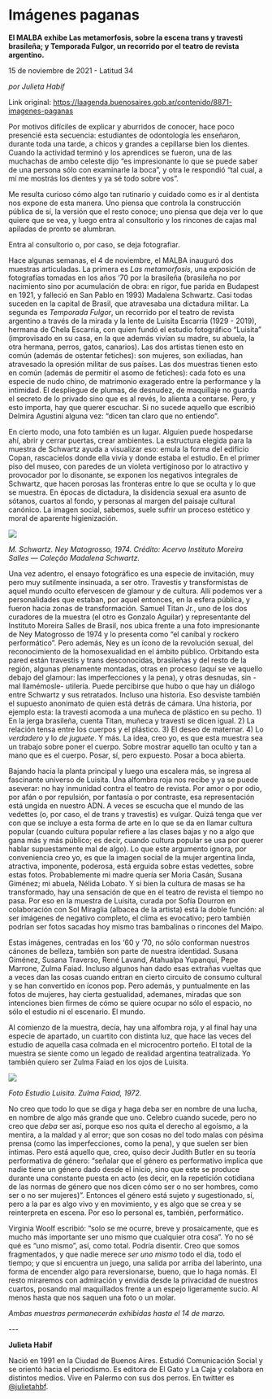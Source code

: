 # Imágenes paganas

**El MALBA exhibe Las metamorfosis, sobre la escena trans y travesti brasileña; y Temporada Fulgor, un recorrido por el teatro de revista argentino.**

15 de noviembre de 2021 - Latitud 34

_por Julieta Habif_

Link original: https://laagenda.buenosaires.gob.ar/contenido/8871-imagenes-paganas



Por motivos difíciles de explicar y aburridos de conocer, hace poco presencié esta secuencia: estudiantes de odontología les enseñaron, durante toda una tarde, a chicos y grandes a cepillarse bien los dientes. Cuando la actividad terminó y los aprendices se fueron, una de las muchachas de ambo celeste dijo “es impresionante lo que se puede saber de una persona sólo con examinarle la boca”, y otra le respondió “tal cual, a mí me mostrás los dientes y ya sé todo sobre vos”.




Me resulta curioso cómo algo tan rutinario y cuidado como es ir al dentista nos expone de esta manera. Uno piensa que controla la construcción pública de sí, la versión que el resto conoce; uno piensa que deja ver lo que quiere que se vea, y luego entra al consultorio y los rincones de cajas mal apiladas de pronto se alumbran.




Entra al consultorio o, por caso, se deja fotografiar.




Hace algunas semanas, el 4 de noviembre, el MALBA inauguró dos muestras articuladas. La primera es *Las metamorfosis*, una exposición de fotografías tomadas en los años ‘70 por la brasileña (brasileña no por nacimiento sino por acumulación de obra: en rigor, fue parida en Budapest en 1921, y falleció en San Pablo en 1993) Madalena Schwartz. Casi todas suceden en la capital de Brasil, que atravesaba una dictadura militar. La segunda es *Temporada Fulgor*, un recorrido por el teatro de revista argentino a través de la mirada y la lente de Luisita Escarria (1929 - 2019), hermana de Chela Escarria, con quien fundó el estudio fotográfico “Luisita” (improvisado en su casa, en la que además vivían su madre, su abuela, la otra hermana, perros, gatos, canarios). Las dos artistas tienen esto en común (además de ostentar fetiches): son mujeres, son exiliadas, han atravesado la opresión militar de sus países. Las dos muestras tienen esto en común (además de permitir el asomo de fetiches): cada foto es una especie de nudo chino, de matrimonio exagerado entre la performance y la intimidad. El despliegue de plumas, de desnudez, de maquillaje no guarda el secreto de lo privado sino que es al revés, lo alienta a contarse. Pero, y esto importa, hay que querer escuchar. Si no sucede aquello que escribió Delmira Agustini alguna vez: “dicen tan claro que no entiendo”.




En cierto modo, una foto también es un lugar. Alguien puede hospedarse ahí, abrir y cerrar puertas, crear ambientes. La estructura elegida para la muestra de Schwartz ayuda a visualizar eso: emula la forma del edificio Copan, rascacielos donde ella vivía y donde estaba el estudio. En el primer piso del museo, con paredes de un violeta vertiginoso por lo atractivo y provocador por lo disonante, se exponen los negativos integrales de Schwartz, que hacen porosas las fronteras entre lo que se oculta y lo que se muestra. En épocas de dictadura, la disidencia sexual era asunto de sótanos, cuartos al fondo, y personas al margen del paisaje cultural canónico. La imagen social, sabemos, suele sufrir un proceso estético y moral de aparente higienización.




![](https://cdn.feater.me/files/images/113057/bb173f12-3df8-4f81-afb3-9c75af290b16.jpeg)




*M. Schwartz. Ney Matogrosso, 1974. Crédito: Acervo Instituto Moreira Salles — Coleção Madalena Schwartz.*




Una vez adentro, el ensayo fotográfico es una especie de invitación, muy pero muy sutilmente insinuada, a ser otro. Travestis y transformistas de aquel mundo oculto efervescen de glamour y de cultura. Allí podemos ver a personalidades que estaban, por aquel entonces, en la esfera pública, y fueron hacia zonas de transformación. Samuel Titan Jr., uno de los dos curadores de la muestra (el otro es Gonzalo Aguilar) y representante del Instituto Moreira Salles de Brasil, nos ubica frente a una foto impresionante de Ney Matogrosso de 1974 y lo presenta como “el caníbal y rockero performático”. Pero además, Ney es un ícono de la revolución sexual, del reconocimiento de la homosexualidad en el ámbito público. Orbitando esta pared están travestis y trans desconocidas, brasileñas y del resto de la región, algunas plenamente montadas, otras en proceso (aquí se ve aquello debajo del glamour: las imperfecciones y la pena), y otras desnudas, sin -mal llamémosle- utilería. Puede percibirse que hubo o que hay un diálogo entre Schwartz y sus retratados. Incluso una historia. Eso desviste también el supuesto anonimato de quien está detrás de cámara. Una historia, por ejemplo esta: la travesti acomoda a una muñeca de plástico en su pecho. 1) En la jerga brasileña, cuenta Titan, muñeca y travesti se dicen igual. 2) La relación tensa entre los cuerpos y el plástico. 3) El deseo de maternar. 4) Lo *verdadero* y lo *de juguete*. Y más. La idea, creo yo, es que esta muestra sea un trabajo sobre poner el cuerpo. Sobre mostrar aquello tan oculto y tan a mano que es el cuerpo. Posar, sí, pero expuesto. Posar a boca abierta.




Bajando hacia la planta principal y luego una escalera más, se ingresa al fascinante universo de Luisita. Una alfombra roja nos recibe y ya se puede aseverar: no hay inmunidad contra el teatro de revista. Por amor o por odio, por afán o por repulsión, por fantasía o por contraste, esa representación está ungida en nuestro ADN. A veces se escucha que el mundo de las vedettes (o, por caso, el de trans y travestis) es vulgar. Quizá tenga que ver con que se incluye a esta forma de arte en lo que se da en llamar cultura popular (cuando cultura popular refiere a las clases bajas y no a algo que gana más y más público; es decir, cuando cultura popular se usa por querer hablar supuestamente mal de algo). Lo que este argumento ignora, por conveniencia creo yo, es que la imagen social de la mujer argentina linda, atractiva, imponente, poderosa, está erguida sobre estas vedettes, sobre estas fotos. Probablemente mi madre quería ser Moria Casán, Susana Giménez; mi abuela, Nélida Lobato. Y si bien la cultura de masas se ha transformado, hay una sensación de que en el teatro de revista el tiempo no pasa. Por eso en la muestra de Luisita, curada por Sofía Dourron en colaboración con Sol Miraglia (albacea de la artista) está la doble función: al ser imágenes de negativo completo, el clima es evocativo; pero también podrían ser fotos sacadas hoy mismo tras bambalinas o rincones del Maipo.




Estas imágenes, centradas en los ‘60 y ‘70, no sólo conforman nuestros cánones de belleza, también son parte de nuestra identidad. Susana Giménez, Susana Traverso, René Lavand, Atahualpa Yupanqui, Pepe Marrone, Zulma Faiad. Incluso algunos han dado esas extrañas vueltas que a veces dan las cosas cuando entran en cierto circuito de consumo cultural y se han convertido en íconos pop. Pero además, y puntualmente en las fotos de mujeres, hay cierta gestualidad, ademanes, miradas que son intenciones bien firmes de cómo se quiere ocupar no sólo el espacio, no sólo el estudio ni el escenario. El mundo.




Al comienzo de la muestra, decía, hay una alfombra roja, y al final hay una especie de apartado, un cuartito con distinta luz, que hace las veces del estudio de aquella casa colmada en el microcentro porteño. El total de la muestra se siente como un legado de realidad argentina teatralizada. Yo también quiero ser Zulma Faiad en los ojos de Luisita.




![](https://cdn.feater.me/files/images/113068/02a9741c-5257-4d7b-b445-99a797e28a52.jpeg)




*Foto Estudio Luisita. Zulma Faiad, 1972.*




No creo que todo lo que se diga y haga deba ser en nombre de una lucha, en nombre de algo más grande que uno. Celebro cuando sucede, pero no creo que *deba* ser así, porque eso nos quita el derecho al egoísmo, a la mentira, a la maldad y al error; que son cosas no del todo malas con pésima prensa (como las imperfecciones, como la pena), y que suelen ser bien íntimas. Pero está aquello que, creo, quiso decir Judith Butler en su teoría performativa de género: “señalar que el género es performativo implica que nadie tiene un género dado desde el inicio, sino que este se produce durante una constante puesta en acto (es decir, en la repetición cotidiana de las normas de género que nos dicen cómo ser o no ser hombres, como ser o no ser mujeres)”. Entonces el género está sujeto y sugestionado, sí, pero a la par es algo vivo y en movimiento, y es algo que se crea y se reinterpreta en escena. Por eso lo personal es, también, performático.




Virginia Woolf escribió: “solo se me ocurre, breve y prosaicamente, que es mucho más importante ser uno mismo que cualquier otra cosa”. Yo no sé qué es “uno mismo”, así, como total. Podría disentir. Creo que somos fragmentados, y que nadie merece *ser uno mismo* todo el día, todo el tiempo; y que si encuentra un juego, una salida por arriba del laberinto, una forma de encender algo para reversionarse, bueno, que lo haga nomás. El resto miraremos con admiración y envidia desde la privacidad de nuestros cuartos, posando mal maquillados frente a un espejo ligeramente sucio. Al menos hasta que nos saquen una foto o un molar.




*Ambas muestras permanecerán exhibidas hasta el 14 de marzo.*




*---*




**Julieta Habif**




Nació en 1991 en la Ciudad de Buenos Aires. Estudió Comunicación Social y se orientó hacia el periodismo. Es editora de El Gato y La Caja y colabora en distintos medios. Vive en Palermo con sus dos perros. En twitter es [@julietahbf](http://www.twitter.com/julietahbf).



